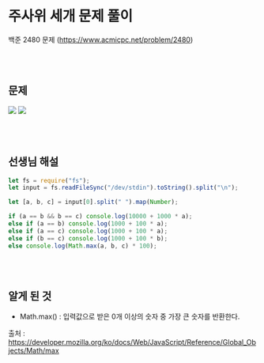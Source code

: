 # 주사위 세개 문제 풀이

백준 2480 문제
(https://www.acmicpc.net/problem/2480)

<br/>
<br/>

## 문제

<a href="#"><img src="https://github.com/eunbaming/TIL_JS-CodingTest/assets/110072947/a0cbe769-1bc9-4293-b874-b0de1c694979"/></a>
<a href="#"><img src="https://github.com/eunbaming/TIL_JS-CodingTest/assets/110072947/3d8c5378-240c-4580-a7c3-aad51e1cb5cf"/></a>

<br/>
<br/>

## 선생님 해설

```javascript
let fs = require("fs");
let input = fs.readFileSync("/dev/stdin").toString().split("\n");

let [a, b, c] = input[0].split(" ").map(Number);

if (a == b && b == c) console.log(10000 + 1000 * a);
else if (a == b) console.log(1000 + 100 * a);
else if (a == c) console.log(1000 + 100 * a);
else if (b == c) console.log(1000 + 100 * b);
else console.log(Math.max(a, b, c) * 100);
```

<br/>
<br/>

## 알게 된 것

- Math.max() : 입력값으로 받은 0개 이상의 숫자 중 가장 큰 숫자를 반환한다.

출처 : https://developer.mozilla.org/ko/docs/Web/JavaScript/Reference/Global_Objects/Math/max
